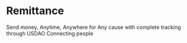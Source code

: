 # Remittance

Send money, Anytime, Anywhere for Any cause with complete tracking through USDAO Connecting people

